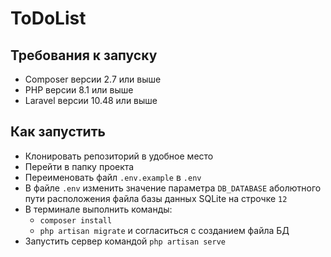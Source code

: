 # ToDoList
## Требования к запуску
- Composer версии 2.7 или выше
- PHP версии 8.1 или выше
- Laravel версии 10.48 или выше
## Как запустить
- Клонировать репозиторий в удобное место
- Перейти в папку проекта
- Переименовать файл `.env.example` в `.env`
- В файле `.env` изменить значение параметра `DB_DATABASE` аболютного пути расположения файла базы данных SQLite на строчке `12`
- В терминале выполнить команды:
    - `composer install`
    - `php artisan migrate` и согласиться с созданием файла БД
- Запустить сервер командой `php artisan serve`
